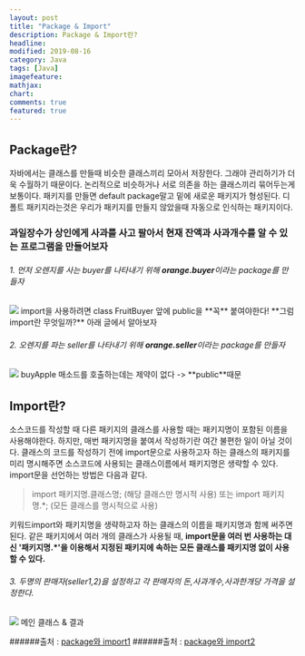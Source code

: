 ```yaml
---
layout: post
title: "Package & Import"
description: Package & Import란?
headline:
modified: 2019-08-16
category: Java
tags: [Java]
imagefeature:
mathjax:
chart:
comments: true
featured: true
---
```

## Package란?

자바에서는 클래스를 만들때 비슷한 클래스끼리 모아서 저장한다.
그래야 관리하기가 더욱 수월하기 때문이다.
논리적으로 비슷하거나 서로 의존을 하는 클래스끼리 묶어두는게 보통이다.
패키지를 만들면 default package말고 밑에 새로운 패키지가 형성된다.
디폴트 패키지라는것은 우리가 패키지를 만들지 않았을때 자동으로 인식하는 패키지이다.

### 과일장수가 상인에게 사과를 사고 팔아서 현재 잔액과 사과개수를 알 수 있는 프로그램을 만들어보자

###### 1. 먼저 오렌지를 사는 buyer를 나타내기 위해 **orange.buyer**이라는 package를 만들자
<img src="{{ site.url }}/images/java1.png"> 
import을 사용하려면 class FruitBuyer 앞에 public을 **꼭** 붙여야한다!
**그럼 import란 무엇일까?**
아래 글에서 알아보자

###### 2. 오렌지를 파는 seller를 나타내기 위해 **orange.seller**이라는 package를 만들자
<img src="{{ site.url }}/images/java2.png"> 
buyApple 매소드를 호출하는데는 제약이 없다 -> **public**때문

## Import란?
소스코드를 작성할 때 다른 패키지의 클래스를 사용할 때는 패키지명이 포함된 이름을 사용해야한다. 하지만, 매번 패키지명을 붙여서 작성하기란 여간 불편한 일이 아닐 것이다. 
    클래스의 코드를 작성하기 전에 import문으로 사용하고자 하는 클래스의 패키지를 미리 명시해주면 소스코드에 사용되는 클래스이름에서 패키지명은 생략할 수 있다. 
    import문을 선언하는 방법은 다음과 같다. 
>import 패키지명.클래스명; (해당 클래스만 명시적 사용)
또는 
import 패키지명.*; (모든 클래스를 명시적으로 사용)


키워드import와 패키지명을 생략하고자 하는 클래스의 이름을 패키지명과 함께 써주면 된다. 같은 패키지에서 여러 개의 클래스가 사용될 때, 
**import문을 여러 번 사용하는 대신 '패키지명.*'을 이용해서 지정된 패키지에 속하는 모든 클래스를 패키지명 없이 사용할 수 있다.**

###### 3. 두명의 판매자(seller1,2)을 설정하고 각 판매자의 돈,사과개수,사과한개당 가격을 설정한다.
<img src="{{ site.url }}/images/java3.png"> 
메인 클래스 & 결과


######출처 : [package와 import1](https://kamang-it.tistory.com/entry/Java-13package%EC%99%80-import)
######출처 : [package와 import2](http://egloos.zum.com/rustymind/v/2679757)
